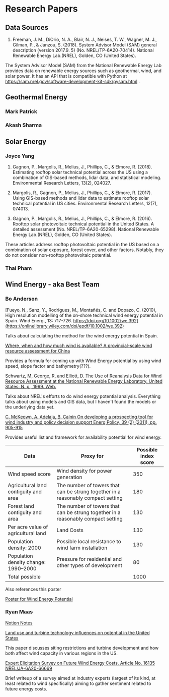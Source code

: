 # Research Papers

## Data Sources
1. Freeman, J. M., DiOrio, N. A., Blair, N. J., Neises, T. W., Wagner, M. J., Gilman, P., & Janzou, S. (2018). System Advisor Model (SAM) general description (version 2017.9. 5) (No. NREL/TP-6A20-70414). National Renewable Energy Lab.(NREL), Golden, CO (United States).

The System Advisor Model (SAM) from the National Renewable Energy Lab provides data on renewable energy sources such as geothermal, wind, and solar power. It has an API that is compatible with Python at https://sam.nrel.gov/software-development-kit-sdk/pysam.html . 


## Geothermal Energy

### Mark Patrick

### Akash Sharma

## Solar Energy

### Joyce Yang

1. Gagnon, P., Margolis, R., Melius, J., Phillips, C., & Elmore, R. (2018). Estimating rooftop solar technical potential across the US using a combination of GIS-based methods, lidar data, and statistical modeling. Environmental Research Letters, 13(2), 024027.

2.  Margolis, R., Gagnon, P., Melius, J., Phillips, C., & Elmore, R. (2017).     Using GIS-based methods and lidar data to estimate rooftop solar technical potential in US cities. Environmental Research Letters, 12(7), 074013. 

3. Gagnon, P., Margolis, R., Melius, J., Phillips, C., & Elmore, R. (2016). Rooftop solar photovoltaic technical potential in the United States. A detailed assessment (No. NREL/TP-6A20-65298). National Renewable Energy Lab.(NREL), Golden, CO (United States).

These articles address rooftop photovoltaic potential in the US based on a combination of solar exposure, forest cover, and other factors. Notably, they do not consider non-rooftop photovoltaic potential. 

### Thai Pham

## Wind Energy - aka Best Team

### Bo Anderson


[Fueyo, N., Sanz, Y., Rodrigues, M., Montañés, C. and Dopazo, C. (2010), High resolution modelling of the on-shore technical wind energy potential in Spain. Wind Energ., 13: 717-726. https://doi.org/10.1002/we.392](https://onlinelibrary.wiley.com/doi/epdf/10.1002/we.392)

Talks about calculating the method for the wind energy potential in Spain.

[Where, when and how much wind is available? A provincial-scale wind resource assessment for China](https://www.sciencedirect.com/science/article/pii/S0301421514004078)

Provides a formula for coming up with Wind Energy potential by using wind speed, slope factor and bathymetry(???).

[Schwartz, M, George, R, and Elliott, D. The Use of Reanalysis Data for Wind Resource Assessment at the National Renewable Energy Laboratory. United States: N. p., 1999. Web.](https://www.osti.gov/servlets/purl/7074)

Talks about NREL's efforts to do wind energy potential analysis. Everything talks about using models and GIS data, but I haven't found the models or the underlying data yet.

[C. McKeown, A. Adelaja, B. Calnin
On developing a prospecting tool for wind industry and policy decision support
Energ Policy, 39 (2) (2011), pp. 905-915](https://www.sciencedirect.com/science/article/pii/S0301421510008396#bib9)

Provides useful list and framework for availability potential for wind energy.

|Data | Proxy for | Possible index score |
|---|---|---|
|Wind speed score | Wind density for power generation | 350 |
|Agricultural land contiguity and area | The number of towers that can be strung together in a reasonably compact setting | 180 |
|Forest land contiguity and area | The number of towers that can be strung together in a reasonably compact setting | 130 |
|Per acre value of agricultural land | Land Costs | 130 |
|Population density: 2000 | Possible local resistance to wind farm installation | 130 |
|Population density change: 1990–2000 | Pressure for residential and other types of development | 80 |
|Total possible | | 1000 |

Also references this poster

[Poster for Wind Energy Potential](https://www.nrel.gov/docs/fy10osti/48036.pdf)

### Ryan Maas

[Notion Notes](https://ryanhmaas.notion.site/GA-Tech-CS6242-Paper-Notes-4d471dde115349909334f390bd5007c9)

[Land use and turbine technology influences on potential in the United States](https://www.sciencedirect.com/science/article/abs/pii/S0360544221002930)

This paper discusses siting restrictions and turbine development and how both affect wind capacity in various regions in the US.

[Expert Elicitation Survey on Future Wind Energy Costs. Article No. 16135 NREL/JA-6A20-66669](https://www.nature.com/articles/nenergy2016135)

Brief writeup of a survey aimed at industry experts (largest of its kind, at least related to wind specifically) aiming to gather sentiment related to future energy costs.

